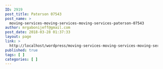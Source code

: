 ```yaml
---
ID: 2919
post_title: Paterson 07543
post_name: >
  moving-services-moving-services-moving-services-paterson-07543
author: mrgabonijeff@gmail.com
post_date: 2018-03-28 01:37:33
layout: page
link: >
  http://localhost/wordpress/moving-services-moving-services-moving-services-paterson-07543/
published: true
tags: [ ]
categories: [ ]
---
```

